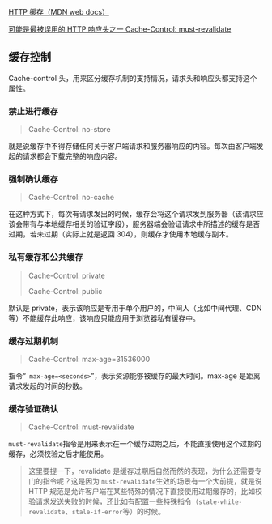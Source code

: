 [HTTP 缓存（MDN web docs）](https://developer.mozilla.org/zh-CN/docs/Web/HTTP/Caching_FAQ)

[可能是最被误用的 HTTP 响应头之一 Cache-Control: must-revalidate ](https://zhuanlan.zhihu.com/p/60357719)



## 缓存控制

Cache-control 头，用来区分缓存机制的支持情况，请求头和响应头都支持这个属性。

### 禁止进行缓存

> Cache-Control: no-store

就是说缓存中不得存储任何关于客户端请求和服务器响应的内容。每次由客户端发起的请求都会下载完整的响应内容。

### 强制确认缓存

> Cache-Control: no-cache

在这种方式下，每次有请求发出的时候，缓存会将这个请求发到服务器（该请求应该会带有与本地缓存相关的验证字段），服务器端会验证请求中所描述的缓存是否过期，若未过期（实际上就是返回 304），则缓存才使用本地缓存副本。

### 私有缓存和公共缓存

> Cache-Control: private
>
> Cache-Control: public

默认是 private，表示该响应是专用于单个用户的，中间人（比如中间代理、CDN 等）不能缓存此响应，该响应只能应用于浏览器私有缓存中。

### 缓存过期机制

> Cache-Control: max-age=31536000

指令“``` max-age=<seconds>```”，表示资源能够被缓存的最大时间。max-age 是距离请求发起的时间的秒数。

### 缓存验证确认

> Cache-Control: must-revalidate

`must-revalidate`指令是用来表示在一个缓存过期之后，不能直接使用这个过期的缓存，必须校验之后才能使用。

>  这里要提一下，revalidate 是缓存过期后自然而然的表现，为什么还需要专门的指令呢？这是因为 `must-revalidate`生效的场景有一个大前提，就是说 HTTP 规范是允许客户端在某些特殊的情况下直接使用过期缓存的，比如校验请求发送失败的时候，还比如有配置一些特殊指令（`stale-while-revalidate`、`stale-if-error`等）的时候。